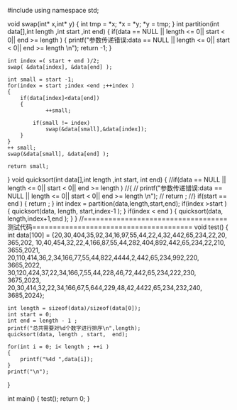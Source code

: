 
#include<iostream>
using namespace std;

void swap(int* x,int* y)
{
	int tmp = *x;
	*x = *y;
	*y = tmp;
}
int partition(int data[],int length ,int start ,int end)
{
	if(data == NULL || length <= 0|| start < 0|| end >= length )
	{
		printf("参数传递错误:data == NULL || length <= 0|| start < 0|| end >= length \n");
		return -1;
	}

	int index =( start + end )/2;
	swap( &data[index], &data[end] );

	int small = start -1;
	for(index = start ;index <end ;++index )
	{
		if(data[index]<data[end])
		{
				++small;
		
			if(small != index)
				swap(&data[small],&data[index]);
	    }
	}
	++ small;
	swap(&data[small], &data[end] );

	return small;
}
void quicksort(int data[],int length ,int start, int end)
{
	//if(data == NULL || length <= 0|| start < 0|| end >= length )
	//{
	//	printf("参数传递错误:data == NULL || length <= 0|| start < 0|| end >= length \n");
	//	return ;
	//}
	if(start == end )
	{
		return ;
	}
	int index = partition(data,length,start,end);
	if(index >start )
	{
		quicksort(data, length, start,index-1 );
	}
	if(index < end )
	{
		quicksort(data, length,index+1,end );
	}
}
//===================================测试代码=======================================
void test()
{
	int data[100] = {20,30,404,35,92,34,16,97,55,44,22,4,32,442,65,234,22,20, 365,202,
	                 10,40,454,32,22,4,166,87,55,44,282,404,892,442,65,234,22,210, 3655,2021,
	                 20,110,414,36,2,34,166,77,55,44,822,4444,2,442,65,234,992,220, 3665,2022,
	                 30,120,424,37,22,34,166,7,55,44,228,46,72,442,65,234,222,230, 3675,2023,
					20,30,414,32,22,34,166,67,5,644,229,48,42,4422,65,234,232,240, 3685,2024};

	int length = sizeof(data)/sizeof(data[0]);
	int start = 0;
	int end = length - 1 ;
	printf("总共需要对%d个数字进行排序\n",length);
	quicksort(data, length , start,  end);

	for(int i = 0; i< length ; ++i )
	{
		printf("%4d ",data[i]);
	}
	printf("\n");
}

int main()
{
	test();
	return 0;
}
